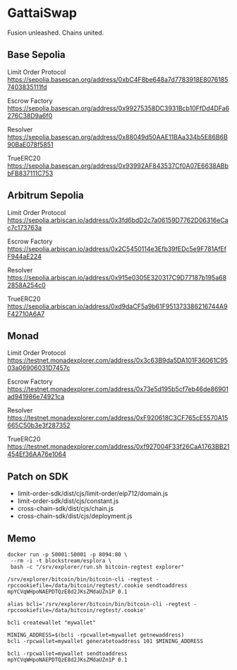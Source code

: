 # GattaiSwap

Fusion unleashed. Chains united.

## Base Sepolia

Limit Order Protocol
https://sepolia.basescan.org/address/0xbC4F8be648a7d7783918E80761857403835111fd

Escrow Factory
https://sepolia.basescan.org/address/0x99275358DC3931Bcb10FfDd4DFa6276C38D9a6f0

Resolver
https://sepolia.basescan.org/address/0x88049d50AAE11BAa334b5E86B6B90BaE078f5851

TrueERC20
https://sepolia.basescan.org/address/0x93992AF843537Cf0A07E6638ABbbFB837111C753

## Arbitrum Sepolia

Limit Order Protocol
https://sepolia.arbiscan.io/address/0x3fd6bdD2c7a06159D7762D06316eCac7c173763a

Escrow Factory
https://sepolia.arbiscan.io/address/0x2C5450114e3Efb39fEDc5e9F781AfEfF944aE224

Resolver
https://sepolia.arbiscan.io/address/0x915e0305E320317C9D77187b195a682858A254c0

TrueERC20
https://sepolia.arbiscan.io/address/0xd9daCF5a9b61F951373386216744A9F42710A6A7

## Monad

Limit Order Protocol
https://testnet.monadexplorer.com/address/0x3c63B9da5DA101F36061C9503a06906031D7457c

Escrow Factory
https://testnet.monadexplorer.com/address/0x73e5d195b5cf7eb46de86901ad941986e74921ca

Resolver
https://testnet.monadexplorer.com/address/0xF920618C3CF765cE5570A15665C50b3e3f287352

TrueERC20
https://testnet.monadexplorer.com/address/0xf927004F33f26CaA1763BB21454Ef36AA76e1064

## Patch on SDK

- limit-order-sdk/dist/cjs/limit-order/eip712/domain.js
- limit-order-sdk/dist/cjs/constant.js
- cross-chain-sdk/dist/cjs/chain.js
- cross-chain-sdk/dist/cjs/deployment.js

## Memo

```
docker run -p 50001:50001 -p 8094:80 \
 --rm -i -t blockstream/esplora \
 bash -c "/srv/explorer/run.sh bitcoin-regtest explorer"
```

```
/srv/explorer/bitcoin/bin/bitcoin-cli -regtest -rpccookiefile=/data/bitcoin/regtest/.cookie sendtoaddress mpYCVqWHpoNAEPDTQzE8d2JKsZMdaUZn1P 0.1
```

```
alias bcli='/srv/explorer/bitcoin/bin/bitcoin-cli -regtest -rpccookiefile=/data/bitcoin/regtest/.cookie'
```

```
bcli createwallet "mywallet"
```

```
MINING_ADDRESS=$(bcli -rpcwallet=mywallet getnewaddress)
bcli -rpcwallet=mywallet generatetoaddress 101 $MINING_ADDRESS
```

```
bcli -rpcwallet=mywallet sendtoaddress mpYCVqWHpoNAEPDTQzE8d2JKsZMdaUZn1P 0.1
```
